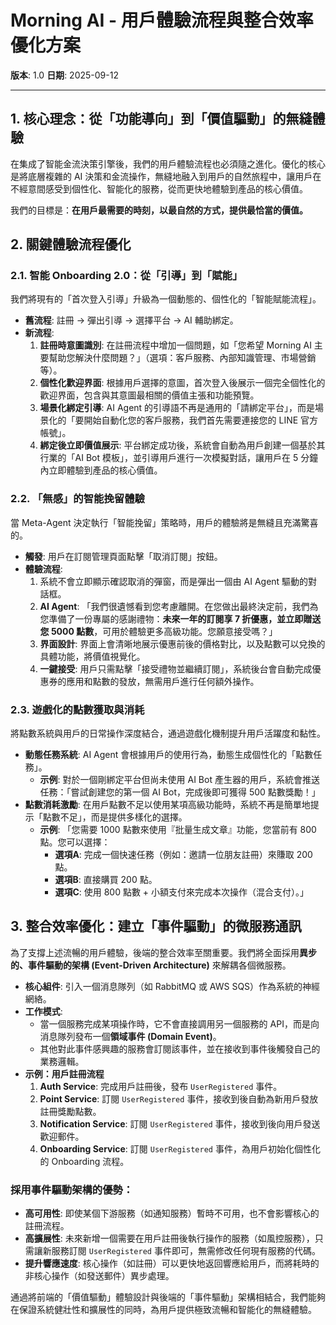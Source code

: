 # Morning AI - 用戶體驗流程與整合效率優化方案

**版本**: 1.0
**日期**: 2025-09-12

---

## 1. 核心理念：從「功能導向」到「價值驅動」的無縫體驗

在集成了智能金流決策引擎後，我們的用戶體驗流程也必須隨之進化。優化的核心是將底層複雜的 AI 決策和金流操作，無縫地融入到用戶的自然旅程中，讓用戶在不經意間感受到個性化、智能化的服務，從而更快地體驗到產品的核心價值。

我們的目標是：**在用戶最需要的時刻，以最自然的方式，提供最恰當的價值。**

## 2. 關鍵體驗流程優化

### 2.1. 智能 Onboarding 2.0：從「引導」到「賦能」

我們將現有的「首次登入引導」升級為一個動態的、個性化的「智能賦能流程」。

- **舊流程**: 註冊 → 彈出引導 → 選擇平台 → AI 輔助綁定。
- **新流程**: 
  1.  **註冊時意圖識別**: 在註冊流程中增加一個問題，如「您希望 Morning AI 主要幫助您解決什麼問題？」（選項：客戶服務、內部知識管理、市場營銷等）。
  2.  **個性化歡迎界面**: 根據用戶選擇的意圖，首次登入後展示一個完全個性化的歡迎界面，包含與其意圖最相關的價值主張和功能預覽。
  3.  **場景化綁定引導**: AI Agent 的引導語不再是通用的「請綁定平台」，而是場景化的「要開始自動化您的客戶服務，我們首先需要連接您的 LINE 官方帳號」。
  4.  **綁定後立即價值展示**: 平台綁定成功後，系統會自動為用戶創建一個基於其行業的「AI Bot 模板」，並引導用戶進行一次模擬對話，讓用戶在 5 分鐘內立即體驗到產品的核心價值。

### 2.2. 「無感」的智能挽留體驗

當 Meta-Agent 決定執行「智能挽留」策略時，用戶的體驗將是無縫且充滿驚喜的。

- **觸發**: 用戶在訂閱管理頁面點擊「取消訂閱」按鈕。
- **體驗流程**:
  1.  系統不會立即顯示確認取消的彈窗，而是彈出一個由 AI Agent 驅動的對話框。
  2.  **AI Agent**: 「我們很遺憾看到您考慮離開。在您做出最終決定前，我們為您準備了一份專屬的感謝禮物：**未來一年的訂閱享 7 折優惠，並立即贈送您 5000 點數**，可用於體驗更多高級功能。您願意接受嗎？」
  3.  **界面設計**: 界面上會清晰地展示優惠前後的價格對比，以及點數可以兌換的具體功能，將價值視覺化。
  4.  **一鍵接受**: 用戶只需點擊「接受禮物並繼續訂閱」，系統後台會自動完成優惠券的應用和點數的發放，無需用戶進行任何額外操作。

### 2.3. 遊戲化的點數獲取與消耗

將點數系統與用戶的日常操作深度結合，通過遊戲化機制提升用戶活躍度和黏性。

- **動態任務系統**: AI Agent 會根據用戶的使用行為，動態生成個性化的「點數任務」。
  - **示例**: 對於一個剛綁定平台但尚未使用 AI Bot 產生器的用戶，系統會推送任務：「嘗試創建您的第一個 AI Bot，完成後即可獲得 500 點數獎勵！」
- **點數消耗激勵**: 在用戶點數不足以使用某項高級功能時，系統不再是簡單地提示「點數不足」，而是提供多樣化的選擇。
  - **示例**: 「您需要 1000 點數來使用『批量生成文章』功能，您當前有 800 點。您可以選擇：
    - **選項A**: 完成一個快速任務（例如：邀請一位朋友註冊）來賺取 200 點。
    - **選項B**: 直接購買 200 點。
    - **選項C**: 使用 800 點數 + 小額支付來完成本次操作（混合支付）。」

## 3. 整合效率優化：建立「事件驅動」的微服務通訊

為了支撐上述流暢的用戶體驗，後端的整合效率至關重要。我們將全面採用**異步的、事件驅動的架構 (Event-Driven Architecture)** 來解耦各個微服務。

- **核心組件**: 引入一個消息隊列（如 RabbitMQ 或 AWS SQS）作為系統的神經網絡。
- **工作模式**: 
  - 當一個服務完成某項操作時，它不會直接調用另一個服務的 API，而是向消息隊列發布一個**領域事件 (Domain Event)**。
  - 其他對此事件感興趣的服務會訂閱該事件，並在接收到事件後觸發自己的業務邏輯。
- **示例：用戶註冊流程**
  1.  **Auth Service**: 完成用戶註冊後，發布 `UserRegistered` 事件。
  2.  **Point Service**: 訂閱 `UserRegistered` 事件，接收到後自動為新用戶發放註冊獎勵點數。
  3.  **Notification Service**: 訂閱 `UserRegistered` 事件，接收到後向用戶發送歡迎郵件。
  4.  **Onboarding Service**: 訂閱 `UserRegistered` 事件，為用戶初始化個性化的 Onboarding 流程。

### 採用事件驅動架構的優勢：

- **高可用性**: 即使某個下游服務（如通知服務）暫時不可用，也不會影響核心的註冊流程。
- **高擴展性**: 未來新增一個需要在用戶註冊後執行操作的服務（如風控服務），只需讓新服務訂閱 `UserRegistered` 事件即可，無需修改任何現有服務的代碼。
- **提升響應速度**: 核心操作（如註冊）可以更快地返回響應給用戶，而將耗時的非核心操作（如發送郵件）異步處理。

通過將前端的「價值驅動」體驗設計與後端的「事件驅動」架構相結合，我們能夠在保證系統健壯性和擴展性的同時，為用戶提供極致流暢和智能化的無縫體驗。

